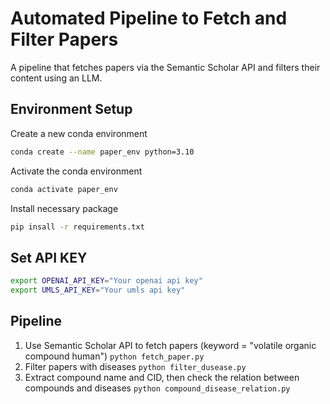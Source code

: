 # Automated Pipeline to Fetch and Filter Papers
A pipeline that fetches papers via the Semantic Scholar API and filters their content using an LLM.

## Environment Setup
Create a new conda environment
```bash
conda create --name paper_env python=3.10
```
Activate the conda environment
```bash
conda activate paper_env
```
Install necessary package
```bash
pip insall -r requirements.txt
```

## Set API KEY
```bash
export OPENAI_API_KEY="Your openai api key"
export UMLS_API_KEY="Your umls api key"
```

## Pipeline
1. Use Semantic Scholar API to fetch papers (keyword = "volatile organic compound human")
```python fetch_paper.py```
2. Filter papers with diseases
```python filter_dusease.py```
3. Extract compound name and CID, then check the relation between compounds and diseases
```python compound_disease_relation.py```